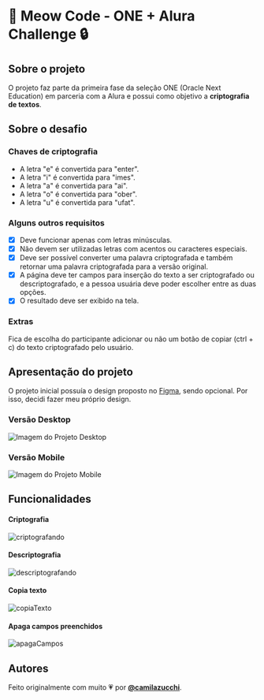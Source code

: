 # 🐾 Meow Code - ONE + Alura Challenge 🔒

## Sobre o projeto
O projeto faz parte da primeira fase da seleção ONE (Oracle Next Education) em parceria com a Alura e possui como objetivo a **criptografia de textos**.

## Sobre o desafio
### Chaves de criptografia
- A letra "e" é convertida para "enter".
- A letra "i" é convertida para "imes".
- A letra "a" é convertida para "ai".
- A letra "o" é convertida para "ober".
- A letra "u" é convertida para "ufat".

### Alguns outros requisitos
- [X] Deve funcionar apenas com letras minúsculas.
- [X] Não devem ser utilizadas letras com acentos ou caracteres especiais.
- [X] Deve ser possível converter uma palavra criptografada e também retornar uma palavra criptografada para a versão original.
- [X] A página deve ter campos para inserção do texto a ser criptografado ou descriptografado, e a pessoa usuária deve poder escolher entre as duas opções.
- [X] O resultado deve ser exibido na tela.

### Extras
Fica de escolha do participante adicionar ou não um botão de copiar (ctrl + c) do texto criptografado pelo usuário.

## Apresentação do projeto
O projeto inicial possuía o design proposto no [Figma](https://www.figma.com/file/tvFEYhVfZTjdJ5P24RGV21/Alura-Challenge---Desafio-1---L%C3%B3gica?node-id=16%3A802&t=E48uGFCMEDtMWxxD-0), sendo opcional. Por isso, decidi fazer meu próprio design.
### Versão Desktop
![Imagem do Projeto Desktop](https://uploaddeimagens.com.br/images/004/277/941/original/screencapture-127-0-0-1-5501-index-html-2022-12-29-10_30_02.png?1672320847)
### Versão Mobile
![Imagem do Projeto Mobile](https://uploaddeimagens.com.br/images/004/277/947/original/screencapture-127-0-0-1-5501-index-html-2022-12-29-10_23_01.png?1672321018)

## Funcionalidades
#### Criptografia
![criptografando](https://user-images.githubusercontent.com/79670317/209987595-2203b956-b8ff-4f98-9a5a-38e8e1cdcd87.gif)

#### Descriptografia
![descriptografando](https://user-images.githubusercontent.com/79670317/209987675-ad31a6fb-977e-4e0b-8dcc-b54ab2721cf0.gif)

#### Copia texto
![copiaTexto](https://user-images.githubusercontent.com/79670317/209988079-701e1cb9-6a02-474d-a60f-59154f26d4a5.gif)

#### Apaga campos preenchidos
![apagaCampos](https://user-images.githubusercontent.com/79670317/209988194-fd87c8bc-199c-4d33-b54e-36a50d09166a.gif)

## Autores
Feito originalmente com muito 💗 por [**@camilazucchi**](https://www.github.com/camilazucchi).
